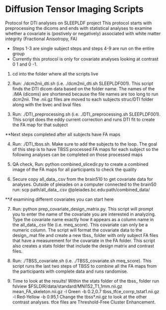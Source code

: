 # Diffusion Tensor Imaging Scripts

Protocol for DTI analyses on SLEEPLDF project
This protocol starts with preprocessing the dicoms and ends with statistical analyses to examine whether a covariate is (postively or negatively) associated with white matter integrity (Fractional Anisotropy, FA)

- Steps 1-3 are single subject steps and steps 4-9 are run on the entire group</b>
- Currently this protocol is only for covariate analyses looking at contrast 0 1 and 0 -1.

1. cd into the folder where all the scripts live

2. Run: ./dcm2nii_dti.sh <subject> (i.e. ./dcm2nii_dti.sh SLEEPLDF001). This script finds the DTI dicom data based on the folder name. The names of the .iMA (dicoms) are shortened because the file names are too long to run dcm2nii. The .nii.gz files are moved to each subjects struc/DTI folder along with the bvec and bval files

3. Run: ./DTI_preprocessing.sh <subject> (i.e. ./DTI_preprocessing.sh SLEEPLDF001). This script does the eddy current correction and runs DTI fit to create the FA map for that subject

**Next steps completed after all subjects have FA maps

4. Run: ./DTI_tbss.sh. Make sure to add the subjects to the loop. The goal of this step is to have TBSS processed FA maps for each subject so the following analyses can be completed on those processed maps

5. QA check, Run: python combined_slicedir.py to create a combined image of the FA maps for all participants to check the quality

6. Secure copy all_data_<date>.csv from the brain510 to get covariate data for analyses. Outside of pleiades on a computer connected to the brain50 run: scp path/all_data_<date>.csv <bcusername>@pleiades.bc.edu:path/combined_data/ 

**if examining different covariates you can start here

7. Run: python prep_covariate_design_matrix.py. This script will prompt you to enter the name of the covariate you are interested in analyzing. Type the covariate name exactly how it appears as a column name in the all_data_<date>.csv file (i.e. meq_score). This covariate can only be a numeric column. The script will format the covariate data to the design_<covariate>.mat file and create a new tbss_<covariate> folder with only subject FA files that have a measurement for the covariate in the FA folder. This script also creates a stats folder that include the design matrix and contrast files.

8. Run: ./TBSS_covariate.sh <covariate> (i.e. ./TBSS_covariate.sh meq_score). This script runs the last two steps of TBSS to combine all the FA maps from the participants with complete data and runs randomise.

9. Time to look at the results! Within the stats folder of the tbss_<covariate> folder run fslview $FSLDIR/data/standard/MNI152_T1_1mm.nii.gz mean_FA_skeleton.nii.gz -l Green -b 0.2,0.7 tbss_tfce_corrp_tstat1.nii.gz -l Red-Yellow -b 0.95,1 Change the tbss*.nii.gz to look at the other contrast analyses. tfce files are Threshold-Free Cluster Enhancement.

